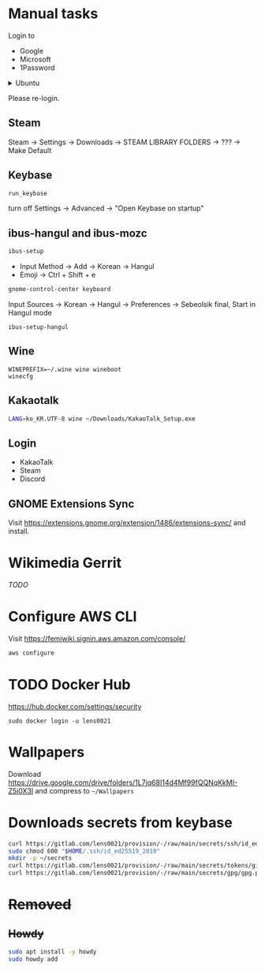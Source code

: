 # Manual tasks

Login to

- Google
- Microsoft
- 1Password

<details>
<summary>Ubuntu</summary>

Login to

- Ubuntu SSO

also install below from the console:

```sh
snap install \
  discord \
  libreoffice \
  inkscape
```

## Login gh cli

```sh
gh auth login
```

## Login Snap store

```sh
sudo snap login lorentz0021@gmail.com
```

</details>

Please re-login.

## Steam

Steam &rarr; Settings &rarr; Downloads &rarr; STEAM LIBRARY FOLDERS &rarr; ??? &rarr; Make Default

## Keybase

```sh
run_keybase
```

turn off Settings &rarr; Advanced &rarr; "Open Keybase on startup"

## ibus-hangul and ibus-mozc

```sh
ibus-setup
```

- Input Method &rarr; Add &rarr; Korean &rarr; Hangul
- Emoji &rarr; Ctrl + Shift + e

```sh
gnome-control-center keyboard
```

Input Sources &rarr; Korean &rarr; Hangul &rarr; Preferences &rarr; Sebeolsik final, Start in Hangul mode

```
ibus-setup-hangul
```

## Wine

```
WINEPREFIX=~/.wine wine wineboot
winecfg
```

## Kakaotalk

```sh
LANG=ko_KR.UTF-8 wine ~/Downloads/KakaoTalk_Setup.exe
```

## Login

- KakaoTalk
- Steam
- Discord

## GNOME Extensions Sync

Visit https://extensions.gnome.org/extension/1486/extensions-sync/ and install.

# Wikimedia Gerrit

_TODO_

# Configure AWS CLI

Visit https://femiwiki.signin.aws.amazon.com/console/

```sh
aws configure
```

# TODO Docker Hub

https://hub.docker.com/settings/security

```
sudo docker login -u lens0021
```

<!-- # Android studio

```sh
/usr/local/android-studio/bin/studio.sh
```

Click on Tools menu -> Create Desktop Entry. -->

# Wallpapers

Download https://drive.google.com/drive/folders/1L7jq68I14d4Mf99fQQNqKkMI-Z5i0X3I and
compress to `~/Wallpapers`

# Downloads secrets from keybase

```sh
curl https://gitlab.com/lens0021/provision/-/raw/main/secrets/ssh/id_ed25519_2019.pgp | keybase pgp decrypt -o "$HOME/.ssh/id_ed25519_2019"
sudo chmod 600 "$HOME/.ssh/id_ed25519_2019"
mkdir -p ~/secrets
curl https://gitlab.com/lens0021/provision/-/raw/main/secrets/tokens/github/lens0021/gist.pgp | keybase pgp decrypt -o ~/secrets/github-gist-token.txt
curl https://gitlab.com/lens0021/provision/-/raw/main/secrets/gpg/gpg.pgp | keybase pgp decrypt -o ~/secrets/gpg
```

# ~~Removed~~

## ~~Howdy~~

```sh
sudo apt install -y howdy
sudo howdy add
```
